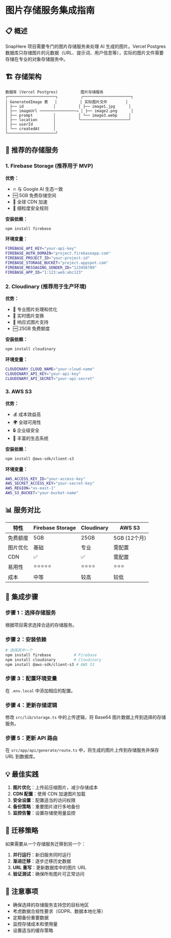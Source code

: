 # 图片存储服务集成指南

## 📋 概述

SnapHere 项目需要专门的图片存储服务来处理 AI 生成的图片。Vercel Postgres 数据库只存储图片的元数据（URL、提示词、用户信息等），实际的图片文件需要存储在专业的对象存储服务中。

## 🏗️ 存储架构

```
数据库 (Vercel Postgres)          图片存储服务
┌─────────────────────┐          ┌─────────────────────┐
│ GeneratedImage 表   │          │ 实际图片文件        │
│ ├── id             │          │ ├── image1.jpg      │
│ ├── imageUrl ────────────────→ │ ├── image2.png      │
│ ├── prompt         │          │ └── image3.webp     │
│ ├── location       │          └─────────────────────┘
│ ├── userId         │
│ └── createdAt      │
└─────────────────────┘
```

## 🔧 推荐的存储服务

### 1. Firebase Storage (推荐用于 MVP)

**优势：**
- 🔥 与 Google AI 生态一致
- 🆓 5GB 免费存储空间
- 🚀 全球 CDN 加速
- 🔐 细粒度安全规则

**安装依赖：**
```bash
npm install firebase
```

**环境变量：**
```bash
FIREBASE_API_KEY="your-api-key"
FIREBASE_AUTH_DOMAIN="project.firebaseapp.com"
FIREBASE_PROJECT_ID="your-project-id"
FIREBASE_STORAGE_BUCKET="project.appspot.com"
FIREBASE_MESSAGING_SENDER_ID="123456789"
FIREBASE_APP_ID="1:123:web:abc123"
```

### 2. Cloudinary (推荐用于生产环境)

**优势：**
- 🎯 专业图片处理和优化
- 🔄 实时图片变换
- 📱 响应式图片支持
- 🆓 25GB 免费额度

**安装依赖：**
```bash
npm install cloudinary
```

**环境变量：**
```bash
CLOUDINARY_CLOUD_NAME="your-cloud-name"
CLOUDINARY_API_KEY="your-api-key"
CLOUDINARY_API_SECRET="your-api-secret"
```

### 3. AWS S3

**优势：**
- 💰 成本效益高
- 🌍 全球可用性
- 🔒 企业级安全
- 🔗 丰富的生态系统

**安装依赖：**
```bash
npm install @aws-sdk/client-s3
```

**环境变量：**
```bash
AWS_ACCESS_KEY_ID="your-access-key"
AWS_SECRET_ACCESS_KEY="your-secret-key"
AWS_REGION="us-east-1"
AWS_S3_BUCKET="your-bucket-name"
```

## 📊 服务对比

| 特性 | Firebase Storage | Cloudinary | AWS S3 |
|------|------------------|------------|--------|
| 免费额度 | 5GB | 25GB | 5GB (12个月) |
| 图片优化 | 基础 | 专业 | 需配置 |
| CDN | ✅ | ✅ | 需配置 |
| 易用性 | ⭐⭐⭐⭐⭐ | ⭐⭐⭐⭐ | ⭐⭐⭐ |
| 成本 | 中等 | 较高 | 较低 |

## 🚀 集成步骤

### 步骤 1：选择存储服务
根据项目需求选择合适的存储服务。

### 步骤 2：安装依赖
```bash
# 选择其中一个
npm install firebase          # Firebase
npm install cloudinary        # Cloudinary  
npm install @aws-sdk/client-s3 # AWS S3
```

### 步骤 3：配置环境变量
在 `.env.local` 中添加相应的配置。

### 步骤 4：更新存储逻辑
修改 `src/lib/storage.ts` 中的上传逻辑，将 Base64 图片数据上传到选择的存储服务。

### 步骤 5：更新 API 路由
在 `src/app/api/generate/route.ts` 中，将生成的图片上传到存储服务并保存 URL 到数据库。

## 💡 最佳实践

1. **图片优化**：上传前压缩图片，减少存储成本
2. **CDN 配置**：使用 CDN 加速图片加载
3. **安全设置**：配置适当的访问权限
4. **备份策略**：重要图片进行多地备份
5. **监控告警**：设置存储使用量监控

## 🔄 迁移策略

如果需要从一个存储服务迁移到另一个：

1. **并行运行**：新旧服务同时运行
2. **渐进迁移**：逐步迁移历史数据
3. **URL 重写**：更新数据库中的图片 URL
4. **验证测试**：确保所有图片可正常访问

## 📝 注意事项

- 确保选择的存储服务支持您的目标地区
- 考虑数据合规性要求（GDPR、数据本地化等）
- 定期备份重要数据
- 监控存储成本和使用量
- 设置适当的缓存策略